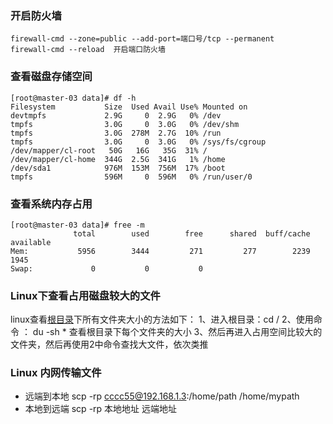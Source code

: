 ### 开启防火墙

```
firewall-cmd --zone=public --add-port=端口号/tcp --permanent
firewall-cmd --reload  开启端口防火墙
```

### 查看磁盘存储空间

```
[root@master-03 data]# df -h
Filesystem           Size  Used Avail Use% Mounted on
devtmpfs             2.9G     0  2.9G   0% /dev
tmpfs                3.0G     0  3.0G   0% /dev/shm
tmpfs                3.0G  278M  2.7G  10% /run
tmpfs                3.0G     0  3.0G   0% /sys/fs/cgroup
/dev/mapper/cl-root   50G   16G   35G  31% /
/dev/mapper/cl-home  344G  2.5G  341G   1% /home
/dev/sda1            976M  153M  756M  17% /boot
tmpfs                596M     0  596M   0% /run/user/0
```

### 查看系统内存占用

```
[root@master-03 data]# free -m
              total        used        free      shared  buff/cache   available
Mem:           5956        3444         271         277        2239        1945
Swap:             0           0           0
```

### Linux下查看占用磁盘较大的文件

linux查看[根目录](https://so.csdn.net/so/search?q=根目录&spm=1001.2101.3001.7020)下所有文件夹大小的方法如下：
 1、进入根目录：cd /
 2、使用命令 ： du -sh * 查看根目录下每个文件夹的大小
 3、然后再进入占用空间比较大的文件夹，然后再使用2中命令查找大文件，依次类推

### Linux 内网传输文件

- 远端到本地
   scp -rp cccc55@192.168.1.3:/home/path /home/mypath
- 本地到远端
   scp -rp 本地地址 远端地址